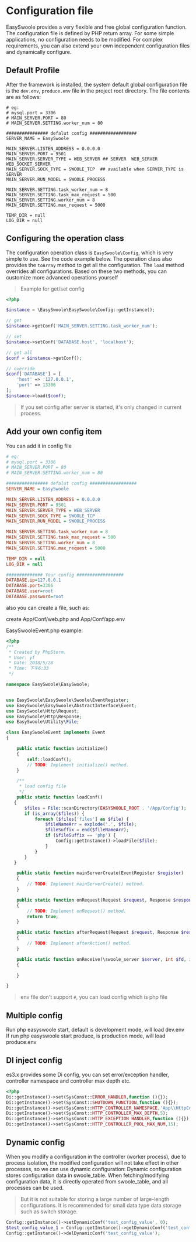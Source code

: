# Configuration file

EasySwoole provides a very flexible and free global configuration function. The configuration file is defined by PHP return array. For some simple applications, no configuration needs to be modified. For complex requirements, you can also extend your own independent configuration files and dynamically configure.

## Default Profile

After the framework is installed, the system default global configuration file is the `dev.env`, `produce.env` file in the project root directory.
The file contents are as follows:

```
# eg:
# mysql.port = 3306
# MAIN_SERVER.PORT = 80
# MAIN_SERVER.SETTING.worker_num = 80

################ defalut config ##################
SERVER_NAME = EasySwoole

MAIN_SERVER.LISTEN_ADDRESS = 0.0.0.0
MAIN_SERVER.PORT = 9501
MAIN_SERVER.SERVER_TYPE = WEB_SERVER ## SERVER  WEB_SERVER WEB_SOCKET_SERVER
MAIN_SERVER.SOCK_TYPE = SWOOLE_TCP  ## available when SERVER_TYPE is SERVER
MAIN_SERVER.RUN_MODEL = SWOOLE_PROCESS

MAIN_SERVER.SETTING.task_worker_num = 8
MAIN_SERVER.SETTING.task_max_request = 500
MAIN_SERVER.SETTING.worker_num = 8
MAIN_SERVER.SETTING.max_request = 5000

TEMP_DIR = null
LOG_DIR = null
```

## Configuring the operation class

The configuration operation class is `EasySwoole\Config`, which is very simple to use. See the code example below. The operation class also provides the `toArray` method to get all the configuration. The `load` method overrides all configurations. Based on these two methods, you can customize more advanced operations yourself

> Example for get/set config

```php
<?php

$instance = \EasySwoole\EasySwoole\Config::getInstance();

// get
$instance->getConf('MAIN_SERVER.SETTING.task_worker_num');

// set
$instance->setConf('DATABASE.host', 'localhost');

// get all
$conf = $instance->getConf();

// override
$conf['DATABASE'] = [
    'host' => '127.0.0.1',
    'port' => 13306
];
$instance->load($conf);
```

> If you set config after server is started, it's only changed in current process.

## Add your own config item

You can add it in config file

```ini
# eg:
# mysql.port = 3306
# MAIN_SERVER.PORT = 80
# MAIN_SERVER.SETTING.worker_num = 80

################ defalut config ##################
SERVER_NAME = EasySwoole

MAIN_SERVER.LISTEN_ADDRESS = 0.0.0.0
MAIN_SERVER.PORT = 9501
MAIN_SERVER.SERVER_TYPE = WEB_SERVER
MAIN_SERVER.SOCK_TYPE = SWOOLE_TCP
MAIN_SERVER.RUN_MODEL = SWOOLE_PROCESS

MAIN_SERVER.SETTING.task_worker_num = 8
MAIN_SERVER.SETTING.task_max_request = 500
MAIN_SERVER.SETTING.worker_num = 8
MAIN_SERVER.SETTING.max_request = 5000

TEMP_DIR = null
LOG_DIR = null

############## Your config ##################
DATABASE.ip=127.0.0.1
DATABASE.port=3306
DATABASE.user=root
DATABASE.password=root

```

also you can create a file, such as:

create App/Conf/web.php and App/Conf/app.env  

EasySwooleEvent.php example:  
```php
<?php
/**
 * Created by PhpStorm.
 * User: yf
 * Date: 2018/5/28
 * Time: 下午6:33
 */

namespace EasySwoole\EasySwoole;


use EasySwoole\EasySwoole\Swoole\EventRegister;
use EasySwoole\EasySwoole\AbstractInterface\Event;
use EasySwoole\Http\Request;
use EasySwoole\Http\Response;
use EasySwoole\Utility\File;

class EasySwooleEvent implements Event
{

    public static function initialize()
    {
        self::loadConf();
        // TODO: Implement initialize() method.
    }

    /**
     * load config file
     */
    public static function loadConf()
   {
       $files = File::scanDirectory(EASYSWOOLE_ROOT . '/App/Config');
       if (is_array($files)) {
           foreach ($files['files'] as $file) {
               $fileNameArr = explode('.', $file);
               $fileSuffix = end($fileNameArr);
               if ($fileSuffix == 'php') {
                   Config::getInstance()->loadFile($file);
               }
           }
       }
   }

    public static function mainServerCreate(EventRegister $register)
    {
        // TODO: Implement mainServerCreate() method.
    }

    public static function onRequest(Request $request, Response $response): bool
    {
        // TODO: Implement onRequest() method.
        return true;
    }

    public static function afterRequest(Request $request, Response $response): void
    {
        // TODO: Implement afterAction() method.
    }

    public static function onReceive(\swoole_server $server, int $fd, int $reactor_id, string $data):void
    {

    }

}
```
>env file don't support `#`, you can load config which is php file

## Multiple config
Run php easyswoole start, default is development mode, will load dev.env  
If run php easyswoole start produce, is production mode, will load produce.env
 

## DI inject config
es3.x provides some Di config, you can set error/exception handler, controller namespace and controller max depth etc.
```php
<?php
Di::getInstance()->set(SysConst::ERROR_HANDLER,function (){});
Di::getInstance()->set(SysConst::SHUTDOWN_FUNCTION,function (){});
Di::getInstance()->set(SysConst::HTTP_CONTROLLER_NAMESPACE,'App\\HttpController\\');
Di::getInstance()->set(SysConst::HTTP_CONTROLLER_MAX_DEPTH,5);
Di::getInstance()->set(SysConst::HTTP_EXCEPTION_HANDLER,function (){});
Di::getInstance()->set(SysConst::HTTP_CONTROLLER_POOL_MAX_NUM,15);
```

## Dynamic config
When you modify a configuration in the controller (worker process), due to process isolation, the modified configuration will not take effect in other processes, so we can use dynamic configuration:
Dynamic configuration stores configuration data in swoole_table. When fetching/modifying configuration data, it is directly operated from swoole_table, and all processes can be used.
>But it is not suitable for storing a large number of large-length configurations. It is recommended for small data type data storage such as switch storage.

```php
Config::getInstance()->setDynamicConf('test_config_value', 0);
$test_config_value_1 = Config::getInstance()->getDynamicConf('test_config_value');
Config::getInstance()->delDynamicConf('test_config_value');
```
